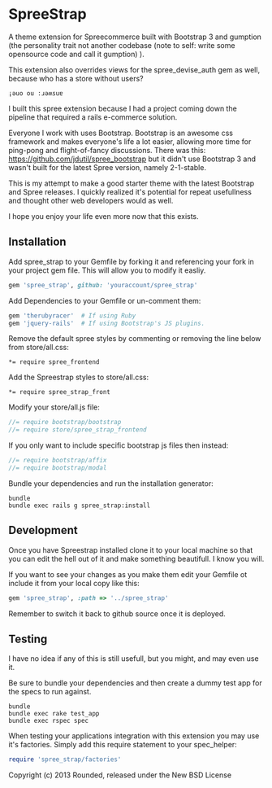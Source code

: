 SpreeStrap
==========

A theme extension for Spreecommerce built with Bootstrap 3 and gumption (the personality trait not another codebase (note to self: write some opensource code and call it gumption) ). 

This extension also overrides views for the spree_devise_auth gem as well, because who has a store without users?

```
¡ǝuo ou :ɹǝʍsuɐ
```

I built this spree extension because I had a project coming down the pipeline that required a rails e-commerce solution.

Everyone I work with uses Bootstrap. Bootstrap is an awesome css framework and makes everyone's life a lot easier, allowing more time for ping-pong and flight-of-fancy discussions. There was this: https://github.com/jdutil/spree_bootstrap but it didn't use Bootstrap 3 and wasn't built for the latest Spree version, namely 2-1-stable. 

This is my attempt to make a good starter theme with the latest Bootstrap and Spree releases. I quickly realized it's potential for repeat usefullness and thought other web developers would as well.

I hope you enjoy your life even more now that this exists.


Installation
------------

Add spree_strap to your Gemfile by forking it and referencing your fork in your project gem file. This will allow you to modify it easliy.

```ruby
gem 'spree_strap', github: 'youraccount/spree_strap'
```

Add Dependencies to your Gemfile or un-comment them:

```ruby
gem 'therubyracer'  # If using Ruby
gem 'jquery-rails'  # If using Bootstrap's JS plugins.
```

Remove the default spree styles by commenting or removing the line below from store/all.css:

```less
*= require spree_frontend
```

Add the Spreestrap styles to store/all.css:

```less
*= require spree_strap_front
```

Modify your store/all.js file:

```js
//= require bootstrap/bootstrap
//= require store/spree_strap_frontend
```

If you only want to include specific bootstrap js files then instead:

```js
//= require bootstrap/affix
//= require bootstrap/modal
```

Bundle your dependencies and run the installation generator:

```shell
bundle
bundle exec rails g spree_strap:install
```

Development
-------

Once you have Spreestrap installed clone it to your local machine so that you can edit the hell out of it and make something beautifull. I know you will.

If you want to see your changes as you make them edit your Gemfile ot include it from your local copy like this:

```ruby
gem 'spree_strap', :path => '../spree_strap'
```

Remember to switch it back to github source once it is deployed.



Testing
-------

I have no idea if any of this is still usefull, but you might, and may even use it.

Be sure to bundle your dependencies and then create a dummy test app for the specs to run against.

```shell
bundle
bundle exec rake test_app
bundle exec rspec spec
```

When testing your applications integration with this extension you may use it's factories.
Simply add this require statement to your spec_helper:

```ruby
require 'spree_strap/factories'
```

Copyright (c) 2013 Rounded, released under the New BSD License
